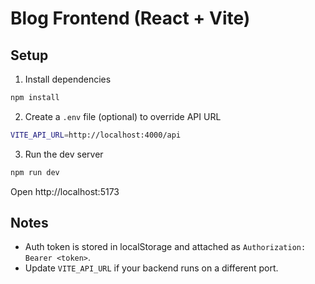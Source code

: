 # Blog Frontend (React + Vite)

## Setup
1. Install dependencies

```bash
npm install
```

2. Create a `.env` file (optional) to override API URL

```bash
VITE_API_URL=http://localhost:4000/api
```

3. Run the dev server

```bash
npm run dev
```

Open http://localhost:5173

## Notes
- Auth token is stored in localStorage and attached as `Authorization: Bearer <token>`.
- Update `VITE_API_URL` if your backend runs on a different port.
